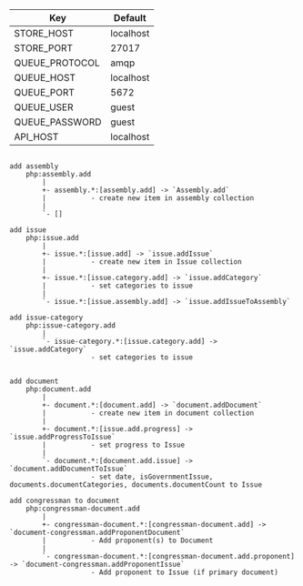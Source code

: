 

| Key               | Default       |
| ----------------- | ------------- |
| STORE_HOST        | localhost     |
| STORE_PORT        | 27017         |
| QUEUE_PROTOCOL    | amqp          |
| QUEUE_HOST        | localhost     |
| QUEUE_PORT        | 5672          |
| QUEUE_USER        | guest         |
| QUEUE_PASSWORD    | guest         |
| API_HOST          | localhost     |



```

add assembly
    php:assembly.add
        |
        +- assembly.*:[assembly.add] -> `Assembly.add`
        |           - create new item in assembly collection
        |
        `- []

add issue
    php:issue.add
        |
        +- issue.*:[issue.add] -> `issue.addIssue`
        |           - create new item in Issue collection
        |
        +- issue.*:[issue.category.add] -> `issue.addCategory`
        |           - set categories to issue
        |
        `- issue.*:[issue.assembly.add] -> `issue.addIssueToAssembly`
        
add issue-category
    php:issue-category.add
        |
        `- issue-category.*:[issue.category.add] -> `issue.addCategory`
                    - set categories to issue

        
add document
    php:document.add
        |
        +- document.*:[document.add] -> `document.addDocument`
        |           - create new item in document collection
        |
        +- document.*:[issue.add.progress] -> `issue.addProgressToIssue`
        |           - set progress to Issue
        |
        `- document.*:[document.add.issue] -> `document.addDocumentToIssue`
                    - set date, isGovernmentIssue, documents.documentCategories, documents.documentCount to Issue

add congressman to document
    php:congressman-document.add
        |
        +- congressman-document.*:[congressman-document.add] -> `document-congressman.addProponentDocument` 
        |           - Add proponent(s) to Document
        |
        `- congressman-document.*:[congressman-document.add.proponent] -> `document-congressman.addProponentIssue`
                    - Add proponent to Issue (if primary document)

```
